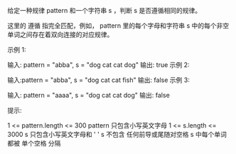 给定一种规律 pattern 和一个字符串 s ，判断 s 是否遵循相同的规律。

这里的 遵循 指完全匹配，例如， pattern 里的每个字母和字符串 s 中的每个非空单词之间存在着双向连接的对应规律。

示例 1:

输入: pattern = "abba", s = "dog cat cat dog"
输出: true
示例 2:

输入:pattern = "abba", s = "dog cat cat fish"
输出: false
示例 3:

输入: pattern = "aaaa", s = "dog cat cat dog"
输出: false

提示:

1 <= pattern.length <= 300
pattern 只包含小写英文字母
1 <= s.length <= 3000
s 只包含小写英文字母和 ' '
s 不包含 任何前导或尾随对空格
s 中每个单词都被 单个空格 分隔
